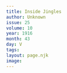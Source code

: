 ```yaml
---
title: Inside Jingles
author: Unknown
issue: 25
volume: 10
year: 1916
month: 43
day: V
tags:
layout: page.njk
image:
---
```

